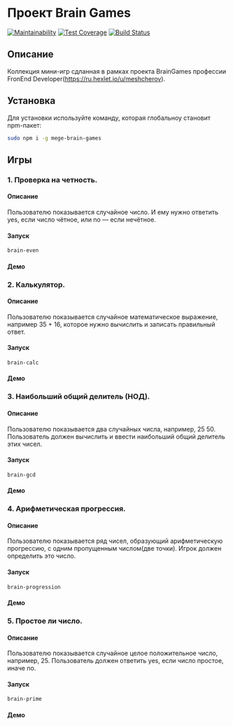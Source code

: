 # Проект Brain Games #

[![Maintainability](https://api.codeclimate.com/v1/badges/797d15752055c9ed7209/maintainability)](https://codeclimate.com/github/meshcherov/project-lvl1-s474/maintainability)  [![Test Coverage](https://api.codeclimate.com/v1/badges/797d15752055c9ed7209/test_coverage)](https://codeclimate.com/github/meshcherov/project-lvl1-s474/test_coverage)  [![Build Status](https://travis-ci.org/meshcherov/project-lvl1-s474.svg?branch=master)](https://travis-ci.org/meshcherov/project-lvl1-s474)

## Описание ##
Коллекция мини-игр сдланная в рамках проекта BrainGames профессии FronEnd Developer(https://ru.hexlet.io/u/meshcherov).

## Установка ##
Для установки используйте команду, которая глобальноу становит npm-пакет:
```Bash
sudo npm i -g mege-brain-games
```
## Игры ##
### 1. Проверка на четность. ###
#### Описание ####
Пользователю показывается случайное число. И ему нужно ответить yes, если число чётное, или no — если нечётное.
#### Запуск ####
```Bash
brain-even
```
#### Демо ####

### 2. Калькулятор. ###
#### Описание ####
Пользователю показывается случайное математическое выражение, например 35 + 16, которое нужно вычислить и записать правильный ответ.
#### Запуск ####
```Bash
brain-calc
```
#### Демо ####

### 3. Наибольший общий делитель (НОД). ###
#### Описание ####
Пользователю показывается два случайных числа, например, 25 50. Пользователь должен вычислить и ввести наибольший общий делитель этих чисел.
#### Запуск ####
```Bash
brain-gcd
```
#### Демо ####

### 4. Арифметическая прогрессия. ###
#### Описание ####
Пользователю показывается ряд чисел, образующий арифметическую прогрессию, с одним пропущенным числом(две точки). Игрок должен определить это число.
#### Запуск ####
```Bash
brain-progression
```
#### Демо ####

### 5. Простое ли число. ###
#### Описание ####
Пользователю показывается случайное целое положительное число, например, 25. Пользователь должен ответить yes, если число простое, иначе no.
#### Запуск ####
```Bash
brain-prime
```
#### Демо ####
